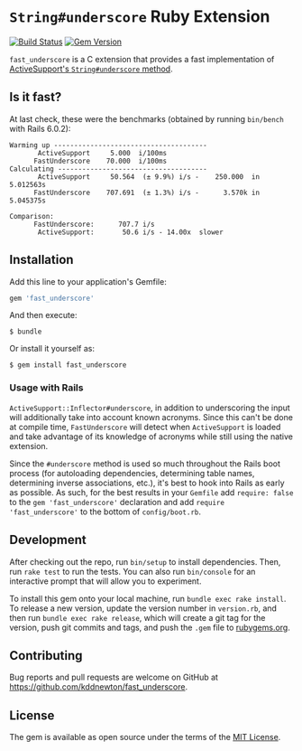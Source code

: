 # `String#underscore` Ruby Extension

[![Build Status](https://github.com/kddnewton/fast_underscore/workflows/Main/badge.svg)](https://github.com/kddnewton/fast_underscore/actions)
[![Gem Version](https://img.shields.io/gem/v/fast_underscore.svg)](https://rubygems.org/gems/fast_underscore)

`fast_underscore` is a C extension that provides a fast implementation of [ActiveSupport's `String#underscore` method](http://api.rubyonrails.org/classes/String.html#method-i-underscore).

## Is it fast?

At last check, these were the benchmarks (obtained by running `bin/bench` with Rails 6.0.2):

```
Warming up --------------------------------------
       ActiveSupport     5.000  i/100ms
      FastUnderscore    70.000  i/100ms
Calculating -------------------------------------
       ActiveSupport     50.564  (± 9.9%) i/s -    250.000  in   5.012563s
      FastUnderscore    707.691  (± 1.3%) i/s -      3.570k in   5.045375s

Comparison:
      FastUnderscore:      707.7 i/s
       ActiveSupport:       50.6 i/s - 14.00x  slower
```

## Installation

Add this line to your application's Gemfile:

```ruby
gem 'fast_underscore'
```

And then execute:

    $ bundle

Or install it yourself as:

    $ gem install fast_underscore

### Usage with Rails

`ActiveSupport::Inflector#underscore`, in addition to underscoring the input will additionally take into account known acronyms. Since this can't be done at compile time, `FastUnderscore` will detect when `ActiveSupport` is loaded and take advantage of its knowledge of acronyms while still using the native extension.

Since the `#underscore` method is used so much throughout the Rails boot process (for autoloading dependencies, determining table names, determining inverse associations, etc.), it's best to hook into Rails as early as possible. As such, for the best results in your `Gemfile` add `require: false` to the `gem 'fast_underscore'` declaration and add `require 'fast_underscore'` to the bottom of `config/boot.rb`.

## Development

After checking out the repo, run `bin/setup` to install dependencies. Then, run `rake test` to run the tests. You can also run `bin/console` for an interactive prompt that will allow you to experiment.

To install this gem onto your local machine, run `bundle exec rake install`. To release a new version, update the version number in `version.rb`, and then run `bundle exec rake release`, which will create a git tag for the version, push git commits and tags, and push the `.gem` file to [rubygems.org](https://rubygems.org).

## Contributing

Bug reports and pull requests are welcome on GitHub at https://github.com/kddnewton/fast_underscore.

## License

The gem is available as open source under the terms of the [MIT License](https://opensource.org/licenses/MIT).
